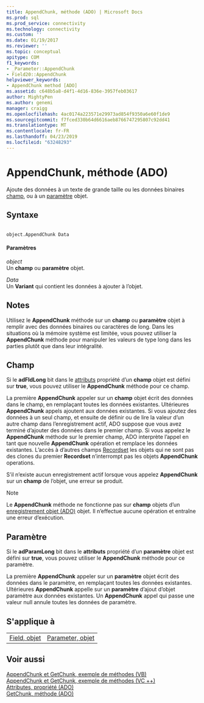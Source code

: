 ```yaml
---
title: AppendChunk, méthode (ADO) | Microsoft Docs
ms.prod: sql
ms.prod_service: connectivity
ms.technology: connectivity
ms.custom: ''
ms.date: 01/19/2017
ms.reviewer: ''
ms.topic: conceptual
apitype: COM
f1_keywords:
- _Parameter::AppendChunk
- Field20::AppendChunk
helpviewer_keywords:
- AppendChunk method [ADO]
ms.assetid: c648b5a8-d4f1-4d16-836e-3957feb03617
author: MightyPen
ms.author: genemi
manager: craigg
ms.openlocfilehash: 4ac0174a223571e29973ad854f9350a6e60f1de9
ms.sourcegitcommit: f7fced330b64d6616aeb8766747295807c92dd41
ms.translationtype: MT
ms.contentlocale: fr-FR
ms.lasthandoff: 04/23/2019
ms.locfileid: "63248293"
---
```

# <a name="appendchunk-method-ado"></a>AppendChunk, méthode (ADO)
Ajoute des données à un texte de grande taille ou les données binaires [champ](../../../ado/reference/ado-api/field-object.md), ou à un [paramètre](../../../ado/reference/ado-api/parameter-object.md) objet.  
  
## <a name="syntax"></a>Syntaxe  
  
```  
  
object.AppendChunk Data  
```  
  
#### <a name="parameters"></a>Paramètres  
 *object*  
 Un **champ** ou **paramètre** objet.  
  
 *Data*  
 Un **Variant** qui contient les données à ajouter à l’objet.  
  
## <a name="remarks"></a>Notes  
 Utilisez le **AppendChunk** méthode sur un **champ** ou **paramètre** objet à remplir avec des données binaires ou caractères de long. Dans les situations où la mémoire système est limitée, vous pouvez utiliser la **AppendChunk** méthode pour manipuler les valeurs de type long dans les parties plutôt que dans leur intégralité.  
  
## <a name="field"></a>Champ  
 Si le **adFldLong** bit dans le [attributs](../../../ado/reference/ado-api/attributes-property-ado.md) propriété d’un **champ** objet est défini sur **true**, vous pouvez utiliser le  **AppendChunk** méthode pour ce champ.  
  
 La première **AppendChunk** appeler sur un **champ** objet écrit des données dans le champ, en remplaçant toutes les données existantes. Ultérieures **AppendChunk** appels ajoutent aux données existantes. Si vous ajoutez des données à un seul champ, et ensuite de définir ou de lire la valeur d’un autre champ dans l’enregistrement actif, ADO suppose que vous avez terminé d’ajouter des données dans le premier champ. Si vous appelez le **AppendChunk** méthode sur le premier champ, ADO interprète l’appel en tant que nouvelle **AppendChunk** opération et remplace les données existantes. L’accès à d’autres champs [Recordset](../../../ado/reference/ado-api/recordset-object-ado.md) les objets qui ne sont pas des clones du premier **Recordset** n’interrompt pas les objets **AppendChunk** operations.  
  
 S’il n’existe aucun enregistrement actif lorsque vous appelez **AppendChunk** sur un **champ** de l’objet, une erreur se produit.  
  
> [!NOTE]
>  Le **AppendChunk** méthode ne fonctionne pas sur **champ** objets d’un [enregistrement objet (ADO)](../../../ado/reference/ado-api/record-object-ado.md) objet. Il n’effectue aucune opération et entraîne une erreur d’exécution.  
  
## <a name="parameter"></a>Paramètre  
 Si le **adParamLong** bit dans le **attributs** propriété d’un **paramètre** objet est défini sur **true**, vous pouvez utiliser le  **AppendChunk** méthode pour ce paramètre.  
  
 La première **AppendChunk** appeler sur un **paramètre** objet écrit des données dans le paramètre, en remplaçant toutes les données existantes. Ultérieures **AppendChunk** appelle sur un **paramètre** d’ajout d’objet paramètre aux données existantes. Un **AppendChunk** appel qui passe une valeur null annule toutes les données de paramètre.  
  
## <a name="applies-to"></a>S'applique à  
  
|||  
|-|-|  
|[Field, objet](../../../ado/reference/ado-api/field-object.md)|[Parameter, objet](../../../ado/reference/ado-api/parameter-object.md)|  
  
## <a name="see-also"></a>Voir aussi  
 [AppendChunk et GetChunk, exemple de méthodes (VB)](../../../ado/reference/ado-api/appendchunk-and-getchunk-methods-example-vb.md)   
 [AppendChunk et GetChunk, exemple de méthodes (VC ++)](../../../ado/reference/ado-api/appendchunk-and-getchunk-methods-example-vc.md)   
 [Attributes, propriété (ADO)](../../../ado/reference/ado-api/attributes-property-ado.md)   
 [GetChunk, méthode (ADO)](../../../ado/reference/ado-api/getchunk-method-ado.md)
